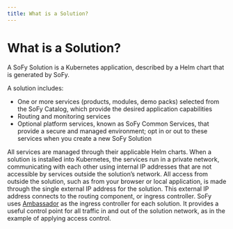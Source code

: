 ```yaml
---
title: What is a Solution?
---
```

# What is a Solution?

A SoFy Solution is a Kubernetes application, described by a Helm chart that is generated by SoFy.

A solution includes:

- One or more services (products, modules, demo packs) selected from the SoFy Catalog, which provide the desired application capabilities
- Routing and monitoring services
- Optional platform services, known as SoFy Common Services, that provide a secure and managed environment; opt in or out to these services when you create a new SoFy Solution

All services are managed through their applicable Helm charts. When a solution is installed into Kubernetes, the services run in a private network, communicating with each other using internal IP addresses that are not accessible by services outside the solution’s network. All access from outside the solution, such as from your browser or local application, is made through the single external IP address for the solution. This external IP address connects to the routing component, or ingress controller. SoFy uses [Ambassador](https://www.getambassador.io/) as the ingress controller for each solution. It provides a useful control point for all traffic in and out of the solution network, as in the example of applying access control.  
